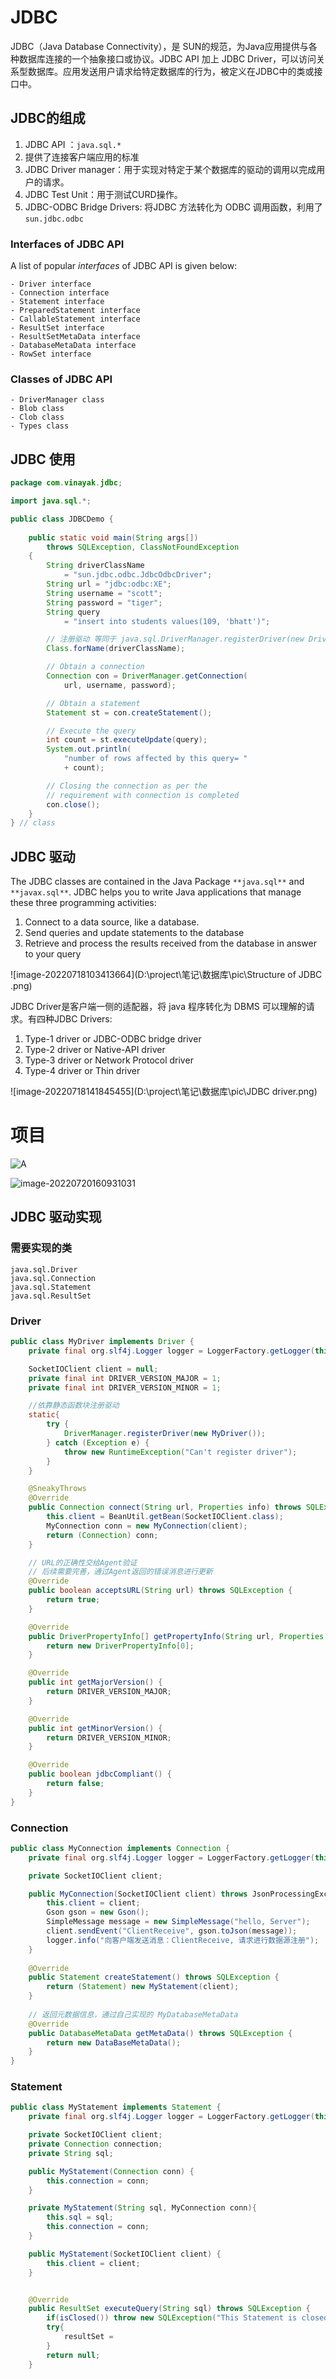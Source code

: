 # JDBC

JDBC（Java Database Connectivity），是 SUN的规范，为Java应用提供与各种数据库连接的一个抽象接口或协议。JDBC API 加上 JDBC Driver，可以访问关系型数据库。应用发送用户请求给特定数据库的行为，被定义在JDBC中的类或接口中。

## JDBC的组成

1. JDBC API ：```java.sql.*```
2. 提供了连接客户端应用的标准
3. JDBC Driver manager：用于实现对特定于某个数据库的驱动的调用以完成用户的请求。
4. JDBC Test Unit：用于测试CURD操作。
5. JDBC-ODBC Bridge Drivers: 将JDBC 方法转化为 ODBC 调用函数，利用了```sun.jdbc.odbc```

### **Interfaces of JDBC API**

A list of popular *interfaces* of JDBC API is given below:

```
- Driver interface
- Connection interface
- Statement interface
- PreparedStatement interface
- CallableStatement interface
- ResultSet interface
- ResultSetMetaData interface
- DatabaseMetaData interface
- RowSet interface
```

### Classes of JDBC API

```
- DriverManager class
- Blob class
- Clob class
- Types class
```

## JDBC 使用

```java
package com.vinayak.jdbc;

import java.sql.*;

public class JDBCDemo {
	
	public static void main(String args[])
		throws SQLException, ClassNotFoundException
	{
		String driverClassName
			= "sun.jdbc.odbc.JdbcOdbcDriver";
		String url = "jdbc:odbc:XE";
		String username = "scott";
		String password = "tiger";
		String query
			= "insert into students values(109, 'bhatt')";

		// 注册驱动 等同于 java.sql.DriverManager.registerDriver(new Driver());
		Class.forName(driverClassName);

		// Obtain a connection
		Connection con = DriverManager.getConnection(
			url, username, password);

		// Obtain a statement
		Statement st = con.createStatement();

		// Execute the query
		int count = st.executeUpdate(query);
		System.out.println(
			"number of rows affected by this query= "
			+ count);

		// Closing the connection as per the
		// requirement with connection is completed
		con.close();
	}
} // class

```

## JDBC 驱动

The JDBC classes are contained in the Java Package `**java.sql**` and `**javax.sql**`.
JDBC helps you to write Java applications that manage these three programming activities:

1. Connect to a data source, like a database.
2. Send queries and update statements to the database
3. Retrieve and process the results received from the database in answer to your query

![image-20220718103413664](D:\project\笔记\数据库\pic\Structure of JDBC .png)

JDBC Driver是客户端一侧的适配器，将 java 程序转化为 DBMS 可以理解的请求。有四种JDBC Drivers:

1. Type-1 driver or JDBC-ODBC bridge driver
2. Type-2 driver or Native-API driver
3. Type-3 driver or Network Protocol driver
4. Type-4 driver or Thin driver

![image-20220718141845455](D:\project\笔记\数据库\pic\JDBC driver.png)

# 项目

![A](D:\project\笔记\数据库\pic\内网穿透项目结构.png)

![image-20220720160931031](D:\project\笔记\数据库\pic\image-20220720160931031.png)

## JDBC 驱动实现

### 需要实现的类

```
java.sql.Driver
java.sql.Connection
java.sql.Statement
java.sql.ResultSet    
```

### Driver

```java
public class MyDriver implements Driver {
    private final org.slf4j.Logger logger = LoggerFactory.getLogger(this.getClass());

    SocketIOClient client = null;
    private final int DRIVER_VERSION_MAJOR = 1;
    private final int DRIVER_VERSION_MINOR = 1;

    //依靠静态函数块注册驱动
    static{
        try {
            DriverManager.registerDriver(new MyDriver());
        } catch (Exception e) {
            throw new RuntimeException("Can't register driver");
        }
    }

    @SneakyThrows
    @Override
    public Connection connect(String url, Properties info) throws SQLException {
        this.client = BeanUtil.getBean(SocketIOClient.class);
        MyConnection conn = new MyConnection(client);
        return (Connection) conn;
    }

    // URL的正确性交给Agent验证
    // 后续需要完善，通过Agent返回的错误消息进行更新
    @Override
    public boolean acceptsURL(String url) throws SQLException {
        return true;
    }

    @Override
    public DriverPropertyInfo[] getPropertyInfo(String url, Properties info) throws SQLException {
        return new DriverPropertyInfo[0];
    }

    @Override
    public int getMajorVersion() {
        return DRIVER_VERSION_MAJOR;
    }

    @Override
    public int getMinorVersion() {
        return DRIVER_VERSION_MINOR;
    }

    @Override
    public boolean jdbcCompliant() {
        return false;
    }
}
```

### Connection

```java
public class MyConnection implements Connection {
    private final org.slf4j.Logger logger = LoggerFactory.getLogger(this.getClass());

    private SocketIOClient client;

	public MyConnection(SocketIOClient client) throws JsonProcessingException {
        this.client = client;
        Gson gson = new Gson();
        SimpleMessage message = new SimpleMessage("hello, Server");
        client.sendEvent("ClientReceive", gson.toJson(message));
        logger.info("向客户端发送消息：ClientReceive, 请求进行数据源注册");
    }
    
    @Override
    public Statement createStatement() throws SQLException {
        return (Statement) new MyStatement(client);
    }
    
    // 返回元数据信息，通过自己实现的 MyDatabaseMetaData
    @Override
    public DatabaseMetaData getMetaData() throws SQLException {
        return new DataBaseMetaData();
    }
}
```

### Statement

```java
public class MyStatement implements Statement {
    private final org.slf4j.Logger logger = LoggerFactory.getLogger(this.getClass());

    private SocketIOClient client;
    private Connection connection;
    private String sql;

    public MyStatement(Connection conn) {
        this.connection = conn;
    }

    private MyStatement(String sql, MyConnection conn){
        this.sql = sql;
        this.connection = conn;
    }

    public MyStatement(SocketIOClient client) {
        this.client = client;
    }


    @Override
    public ResultSet executeQuery(String sql) throws SQLException {
        if(isClosed()) throw new SQLException("This Statement is closed.");
        try{
            resultSet =
        }
        return null;
    }
```

